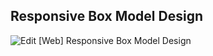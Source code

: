 ## Responsive Box Model Design

![Edit [Web] Responsive Box Model Design](../../gifs/box/responsive-box-model-design.gif)
